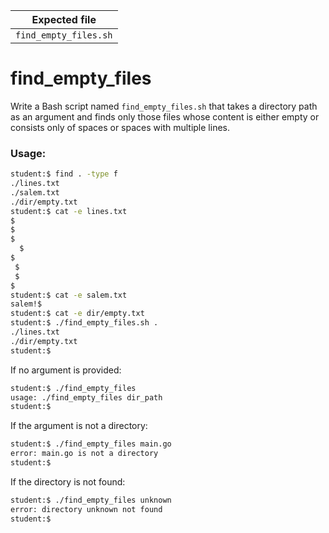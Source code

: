 | Expected file         |
| --------------------- |
| `find_empty_files.sh` |

# find_empty_files

Write a Bash script named `find_empty_files.sh` that takes a directory path as an argument and finds only those files whose content is either empty or consists only of spaces or spaces with multiple lines.

### Usage:

```sh
student:$ find . -type f
./lines.txt
./salem.txt
./dir/empty.txt
student:$ cat -e lines.txt
$
$
$
  $
$
 $
 $
$
student:$ cat -e salem.txt
salem!$
student:$ cat -e dir/empty.txt
student:$ ./find_empty_files.sh .
./lines.txt
./dir/empty.txt
student:$
```

If no argument is provided:

```sh
student:$ ./find_empty_files
usage: ./find_empty_files dir_path
student:$
```

If the argument is not a directory:

```sh
student:$ ./find_empty_files main.go
error: main.go is not a directory
student:$
```

If the directory is not found:

```sh
student:$ ./find_empty_files unknown
error: directory unknown not found
student:$
```
